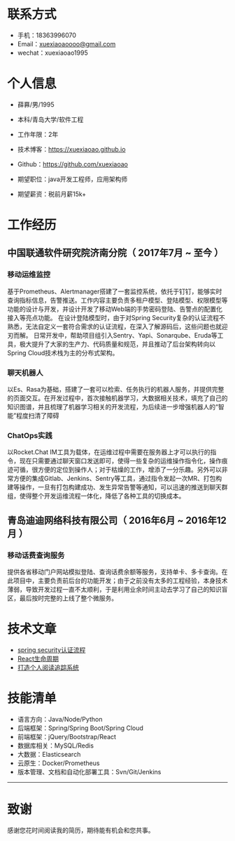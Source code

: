 
# 联系方式
- 手机：18363996070
- Email：xuexiaoaoooo@gmail.com
- wechat：xuexiaoao1995


# 个人信息

 - 薛奡/男/1995
 - 本科/青岛大学/软件工程 
 - 工作年限：2年
 - 技术博客：https://xuexiaoao.github.io
 - Github：https://github.com/xuexiaoao

 - 期望职位：java开发工程师，应用架构师
 - 期望薪资：税前月薪15k+


# 工作经历

## 中国联通软件研究院济南分院（ 2017年7月 ~ 至今 ）

### 移动运维监控 
基于Prometheus、Alertmanager搭建了一套监控系统，依托于钉钉，能够实时查询指标信息，告警推送。工作内容主要负责多租户模型、登陆模型、权限模型等功能的设计与开发，并设计开发了移动Web端的手势密码登陆、告警点的配置化接入等亮点功能。
在设计登陆模型时，由于对Spring Security复杂的认证流程不熟悉，无法自定义一套符合需求的认证流程，在深入了解源码后，这些问题也就迎刃而解。
日常开发中，帮助项目组引入Sentry、Yapi、Sonarqube、Eruda等工具，极大提升了大家的生产力、代码质量和规范，并且推动了后台架构转向以Spring Cloud技术栈为主的分布式架构。


### 聊天机器人 
以Es、Rasa为基础，搭建了一套可以检索、任务执行的机器人服务，并提供完整的页面交互。在开发过程中，首次接触机器学习，大数据相关技术，填充了自己的知识图谱，并且梳理了机器学习相关的开发流程，为后续进一步增强机器人的“智能”程度扫清了障碍


### ChatOps实践
以Rocket.Chat IM工具为载体，在运维过程中需要在服务器上才可以执行的指令，现在只需要通过聊天窗口发送即可，使得一些复杂的运维操作指令化，操作痕迹可循，很方便的定位到操作人；对于枯燥的工作，增添了一分乐趣。另外可以非常方便的集成Gitlab、Jenkins、Sentry等工具，通过指令发起一次MR、打包构建等操作，一旦有打包构建成功、发生异常告警等通知，可以迅速的推送到聊天群组，使得整个开发运维流程一体化，降低了各种工具的切换成本。


  
## 青岛迪迪网络科技有限公司（ 2016年6月 ~ 2016年12月 ）

### 移动话费查询服务
提供各省移动门户网站模拟登陆、查询话费余额等服务，支持单卡、多卡查询。在此项目中，主要负责前后台的功能开发；由于之前没有太多的工程经验，本身技术薄弱，导致开发过程一直不太顺利，于是利用业余时间主动去学习了自己的知识盲区，最后按时完整的上线了整个微服务。
  
  

# 技术文章

- [spring security认证流程](https://github.com/xuexiaoao/study-note/blob/master/springboot/2.spring-security-certification-process.md)
- [React生命周期](https://github.com/xuexiaoao/study-note/blob/master/react/2.react-lifecycle.md) 
- [打造个人阅读追踪系统](https://xuexiaoao.github.io/2018/01/13/create-personal-reading-tracking-system/)

    
    
# 技能清单

- 语言方向：Java/Node/Python
- 后端框架：Spring/Spring Boot/Spring Cloud
- 前端框架：jQuery/Bootstrap/React
- 数据库相关：MySQL/Redis
- 大数据：Elasticsearch
- 云原生：Docker/Prometheus
- 版本管理、文档和自动化部署工具：Svn/Git/Jenkins
      
---      
# 致谢
感谢您花时间阅读我的简历，期待能有机会和您共事。
